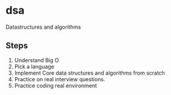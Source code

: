 # dsa
Datastructures and algorithms


## Steps
1. Understand Big O
2. Pick a language
3. Implement Core data structures and algorithms from scratch 
4. Practice on real interview questions.
5. Practice coding real environment